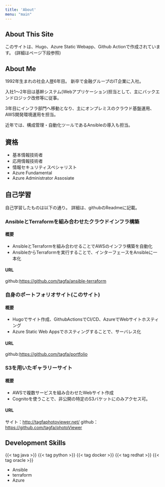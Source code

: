 ```yaml
---
title: 'About'
menu: "main"
---
```


## About This Site
このサイトは、Hugo、Azure Static Webapp、Github Actionで作成されています。
(詳細はページ下段参照)


## About Me
1992年生まれの社会人歴6年目。
新卒で金融グループのIT企業に入社。

入社1～2年目は基幹システム(Webアプリケーション)担当として、主にバックエンドロジック改修等に従事。

3年目にインフラ部門へ移動となり、主にオンプレミスのクラウド基盤運用、AWS開発環境運用を担当。

近年では、構成管理・自動化ツールであるAnsibleの導入も担当。

## 資格
- 基本情報技術者
- 応用情報技術者
- 情報セキュリティスペシャリスト
- Azure Fundamental
- Azure Administrator Assosiate

## 自己学習
自己学習したものは以下の通り。
詳細は、githubのReadmeに記載。

### AnsibleとTerraformを組み合わせたクラウドインフラ構築
#### 概要
- AnsibleとTerraformを組み合わせることでAWSのインフラ構築を自動化
- AnsibleからTerraformを実行することで、インターフェースをAnsibleに一本化
#### URL
github:https://github.com/tagfa/ansible-terraform

### 自身のポートフォリオサイト(このサイト)
#### 概要
- Hugoでサイト作成、GithubActionsでCI/CD、AzureでWebサイトホスティング
- Azure Static Web Appsでホスティングすることで、サーバレス化

#### URL
github:https://github.com/tagfa/portfolio

### S3を用いたギャラリーサイト


#### 概要
- AWSで複数サービスを組み合わせたWebサイト作成
- Cognitoを使うことで、非公開の特定のS3バケットにのみアクセス可。

#### URL
サイト：http://tagfaphotoviewer.net/ 
github：https://github.com/tagfa/photoViewer

## Development Skills
{{< tag java >}}
{{< tag python >}}
{{< tag docker >}}
{{< tag redhat >}}
{{< tag oracle >}}
- Ansible
- terraform
- Azure
